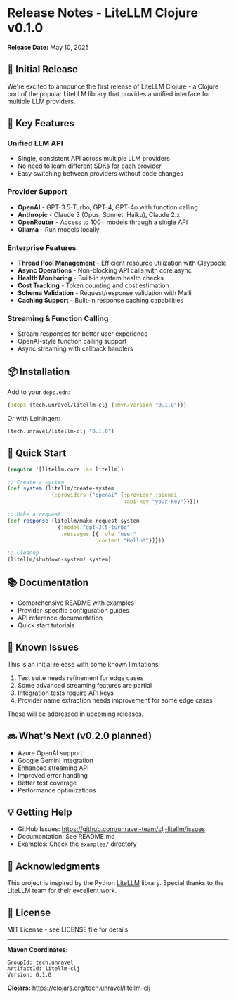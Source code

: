 # Release Notes - LiteLLM Clojure v0.1.0

**Release Date:** May 10, 2025

## 🎉 Initial Release

We're excited to announce the first release of LiteLLM Clojure - a Clojure port of the popular LiteLLM library that provides a unified interface for multiple LLM providers.

## 🚀 Key Features

### Unified LLM API
- Single, consistent API across multiple LLM providers
- No need to learn different SDKs for each provider
- Easy switching between providers without code changes

### Provider Support
- **OpenAI** - GPT-3.5-Turbo, GPT-4, GPT-4o with function calling
- **Anthropic** - Claude 3 (Opus, Sonnet, Haiku), Claude 2.x
- **OpenRouter** - Access to 100+ models through a single API
- **Ollama** - Run models locally

### Enterprise Features
- **Thread Pool Management** - Efficient resource utilization with Claypoole
- **Async Operations** - Non-blocking API calls with core.async
- **Health Monitoring** - Built-in system health checks
- **Cost Tracking** - Token counting and cost estimation
- **Schema Validation** - Request/response validation with Malli
- **Caching Support** - Built-in response caching capabilities

### Streaming & Function Calling
- Stream responses for better user experience
- OpenAI-style function calling support
- Async streaming with callback handlers

## 📦 Installation

Add to your `deps.edn`:

```clojure
{:deps {tech.unravel/litellm-clj {:mvn/version "0.1.0"}}}
```

Or with Leiningen:

```clojure
[tech.unravel/litellm-clj "0.1.0"]
```

## 🔧 Quick Start

```clojure
(require '[litellm.core :as litellm])

;; Create a system
(def system (litellm/create-system 
              {:providers {"openai" {:provider :openai
                                     :api-key "your-key"}}}))

;; Make a request
(def response (litellm/make-request system
                {:model "gpt-3.5-turbo"
                 :messages [{:role "user" 
                            :content "Hello!"}]}))

;; Cleanup
(litellm/shutdown-system! system)
```

## 📚 Documentation

- Comprehensive README with examples
- Provider-specific configuration guides
- API reference documentation
- Quick start tutorials

## 🐛 Known Issues

This is an initial release with some known limitations:

1. Test suite needs refinement for edge cases
2. Some advanced streaming features are partial
3. Integration tests require API keys
4. Provider name extraction needs improvement for some edge cases

These will be addressed in upcoming releases.

## 🔜 What's Next (v0.2.0 planned)

- Azure OpenAI support
- Google Gemini integration
- Enhanced streaming API
- Improved error handling
- Better test coverage
- Performance optimizations

## 💡 Getting Help

- GitHub Issues: https://github.com/unravel-team/clj-litellm/issues
- Documentation: See README.md
- Examples: Check the `examples/` directory

## 🙏 Acknowledgments

This project is inspired by the Python [LiteLLM](https://github.com/BerriAI/litellm) library. Special thanks to the LiteLLM team for their excellent work.

## 📄 License

MIT License - see LICENSE file for details.

---

**Maven Coordinates:**
```
GroupId: tech.unravel
ArtifactId: litellm-clj  
Version: 0.1.0
```

**Clojars:** https://clojars.org/tech.unravel/litellm-clj
